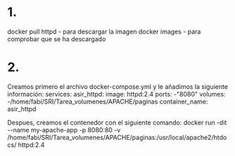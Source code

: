# 1.
docker pull httpd   -  para descargar la imagen
docker images    -    para comprobar que se ha descargado
# 2.
Creamos primero el archivo docker-compose.yml y le añadimos la siguiente información:
services:
asir_httpd:
image: httpd:2.4
ports:
-"8080"
volumes:
-/home/fabi/SRI/Tarea_volumenes/APACHE/paginas
container_name: asir_httpd

Despues, creamos el contenedor con el siguiente comando:
docker run -dit --name my-apache-app -p 8080:80 -v /home/fabi/SRI/Tarea_volumenes/APACHE/paginas:/usr/local/apache2/htdocs/ httpd:2.4